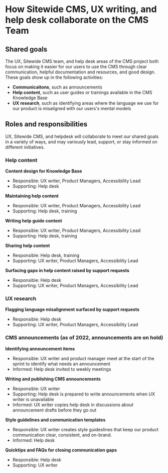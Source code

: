 # How Sitewide CMS, UX writing, and help desk collaborate on the CMS Team

## Shared goals
The UX, Sitewide CMS team, and help desk areas of the CMS project both focus on making it easier for our users to use the CMS through clear communication, helpful documentation and resources, and good design. 
These goals show up in the following activities:
- **Communicaitons**, such as announcements 
- **Help content**, such as user guides or trainings available in the CMS Knowledge Base
- **UX research**, such as identifying areas where the language we use for our product is misaligned with our users's mental models

## Roles and responsibilities
UX, Sitewide CMS, and helpdesk will collaborate to meet our shared goals in a variety of ways, and may variously lead, support, or stay informed on different initiatives.

### Help content

**Content design for Knowledge Base**
- Responsible: UX writer, Product Managers, Accessibility Lead
- Supporting: Help desk

**Maintaining help content**
- Responsible: UX writer, Product Managers, Accessibility Lead
- Supporting: Help desk, training

**Writing help guide content**
- Responsible: UX writer, Product Managers, Accessibility Lead
- Supporting: Help desk, training

**Sharing help content**
- Responsible: Help desk, training
- Supporting: UX writer, Product Managers, Accessibility Lead

**Surfacing gaps in help content raised by support requests**
- Responsible: Help desk
- Supporting: UX writer, Product Managers, Accessibility Lead

### UX research

**Flagging language misalignment surfaced by support requests**
- Responsible: Help desk
- Supporting: UX writer, Product Managers, Accessibility Lead

### CMS announcements (as of 2022, announcements are on hold)

**Identifying announcement items**
- Responsible: UX writer and product manager meet at the start of the sprint to identify what needs an announcement
- Informed: Help desk invited to weekly meetings

**Writing and publishing CMS announcements**
- Responsible: UX writer
- Supporting: Help desk is prepared to write announcements when UX writer is unavailable
- Informed: UX writer copies help desk in discussions about announcement drafts before they go out

**Style guidelines and communication templates**
- Responsible: UX writer creates style guideslines that keep our product communication clear, consistent, and on-brand.
- Informed: Help desk 

**Quicktips and FAQs for closing communication gaps**
- Responsible: Help desk
- Supporting: UX writer


